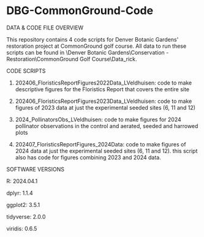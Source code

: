 # DBG-CommonGround-Code

DATA & CODE FILE OVERVIEW

This repository contains 4 code scripts for Denver Botanic Gardens' restoration project at CommonGround golf course. All data to run these scripts can be found in \Denver Botanic Gardens\Conservation - Restoration\CommonGround Golf Course\Data_rick. 

CODE SCRIPTS

1. 202406_FloristicsReportFigures2022Data_LVeldhuisen: code to make descriptive figures for the Floristics Report that covers the entire site

2. 202406_FloristicsReportFigures2023Data_LVeldhuisen: code to make figures of 2023 data at just the experimental seeded sites (6, 11 and 12)

3. 2024_PollinatorsObs_LVeldhuisen: code to make figures for 2024 pollinator observations in the control and aerated, seeded and harrowed plots

4. 202407_FloristicsReportFigures_2024Data: code to make figures of 2024 data at just the experimental seeded sites (6, 11 and 12). this script also has code for figures combining 2023 and 2024 data. 


SOFTWARE VERSIONS

R: 2024.04.1

dplyr: 1.1.4

ggplot2: 3.5.1

tidyverse: 2.0.0

viridis: 0.6.5

